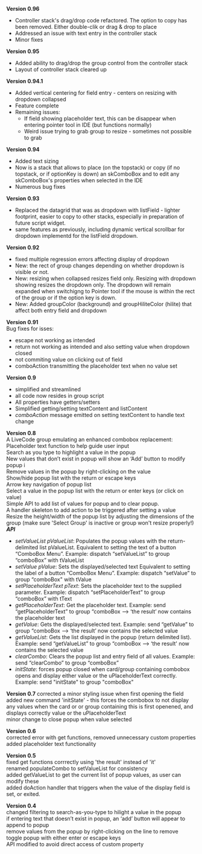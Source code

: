 **Version 0.96**  
- Controller stack's drag/drop code refactored. The option to copy has been removed. Either double-clik or drag & drop to place
- Addressed an issue with text entry in the controller stack
- Minor fixes

**Version 0.95**  
- Added ability to drag/drop the group control from the controller stack
- Layout of controller stack cleared up

**Version 0.94.1**  
- Added vertical centering for field entry - centers on resizing with dropdown collapsed
- Feature complete
- Remaining issues:
  - If field showing placeholder text, this can be disappear when entering pointer tool in IDE (but functions normally)
  - Weird issue trying to grab group to resize - sometimes not possible to grab

**Version 0.94**  
- Added text sizing
- Now is a stack that allows to place (on the topstack) or copy (if no topstack, or if optionKey is down) an skComboBox and to edit any skComboBox's properties when selected in the IDE
- Numerous bug fixes

**Version 0.93**  
- Replaced the datagrid that was as dropdown with listField - lighter footprint, easier to copy to other stacks, especially in preparation of future script widget.
- same features as previously, including dynamic vertical scrollbar for dropdown implementd for the listField dropdown.

**Version 0.92**  
- fixed multiple regression errors affecting display of dropdown
- New: the rect of group changes depending on whether dropdown is visible or not.
- New: resizing when collapsed resizes field only. Resizing with dropdown showing resizes the dropdown only. The dropdown will remain expanded when switchigng to Pointer tool if the mouse is within the rect of the group or if the option key is down.
- New: Added groupColor (background) and groupHiliteColor (hilite) that affect both entry field and dropdown

  
**Version 0.91**  
Bug fixes for isses:  
- escape not working as intended
- return not working as intended and also setting value when dropdown closed
- not commiting value on clicking out of field
- comboAction transmitting the placeholder text when no value set
  
**Version 0.9**  
- simplified and streamlined
- all code now resides in group script
- All properties have getters/setters
- Simplified getting/setting textContent and listContent
- _comboAction_ message emitted on setting textContent to handle text change
  
  
**Version 0.8**  
A LiveCode group emulating an enhanced combobox replacement:  
Placeholder text function to help guide user input  
Search as you type to highlight a value in the popup  
New values that don’t exist in popup will show an ‘Add’ button to modify popup i  
Remove values in the popup by right-clicking on the value  
Show/hide popup list with the return or escape keys  
Arrow key navigation of popup list  
Select a value in the popup list with the return or enter keys (or click on value)  
Simple API to add list of values for popup and to clear popup.  
A handler skeleton to add action to be triggered after setting a value  
Resize the height/width of the popup list by adjusting the dimensions of the group (make sure 'Select Group' is inactive or group won't resize properly!)  
_**API**_
- _setValueList pValueList_: Populates the popup values with the return-delimited list pValueList. Equivalent to setting the text of a button “ComboBox Menu”. Example: dispatch “setValueList” to group “comboBox” with tValueList  
- _setValue pValue_: Sets the displayed/selected text Equivalent to setting the label of a button “ComboBox Menu”. Example: dispatch “setValue” to group “comboBox" with tValue  
- _setPlaceholderText pText_: Sets the placeholder text to the supplied parameter. Example: dispatch “setPlaceholderText” to group “comboBox” with tText  
- _getPlaceholderText_: Get the placeholder text. Example: send “getPlaceholderText” to group “comboBox —> ‘the result’ now contains the placeholder text  
- _getValue_: Gets the displayed/selected text. Example: send “getValue” to group “comboBox —> ‘the result’ now contains the selected value  
- _getValueList_: Gets the list displayed in the popup (return delimited list). Example: send “getValueList” to group “comboBox —> ‘the result' now contains the selected value  
- _clearCombo_: Clears the popup list and entry field of all values. Example: send “clearCombo” to group “comboBox”  
- _initState_: forces popup closed when card/group containing combobox opens and display either value or the uPlaceholderText correctly. Example: send "initState" to group "comboBox"  

**Version 0.7**
corrected a minor styling issue when first opening the field  
added new command 'initState' - this forces the combobox to not display any values when the card or or group containing this is first openened, and displays correctly value or the uPlaceholderText  
minor change to close popup when value selected  
  
**Version 0.6**  
corrected error with get functions, removed unnecessary custom properties  
added placeholder text functionality  

**Version 0.5**  
fixed get functions corrrectly using 'the result' instead of 'it'  
renamed populateCombo to setValueList for consistency  
added getValueList to get the current list of popup values, as user can modify these  
added doAction handler that triggers when the value of the display field is set, or exited.  

**Version 0.4**  
changed filtering to search-as-you-type to hilight a value in the popup  
if entering text that doesn’t exist in popup, an ‘add’ button will appear to append to popup  
remove values from the popup by right-clicking on the line to remove  
toggle popup with either enter or escape keys  
API modified to avoid direct access of custom property  
